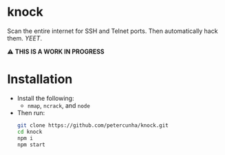 # knock
Scan the entire internet for SSH and Telnet ports. Then automatically hack them. *YEET*.

:warning: **THIS IS A WORK IN PROGRESS**

# Installation
- Install the following:
  - `nmap`, `ncrack`, and `node`
- Then run:
  ```bash
  git clone https://github.com/petercunha/knock.git
  cd knock
  npm i
  npm start
  ```
